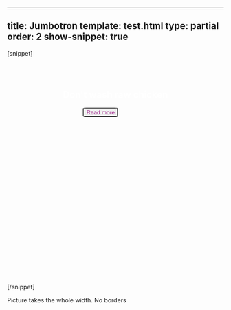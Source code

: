 ---
title: Jumbotron
template: test.html
type: partial
order: 2
show-snippet: true
------------------
[snippet]
<!--jumbotron-->
<div class="wrapper"
     style="height: 450px; background: url('../assets/img/fsa-home-main.png') no-repeat;">
    <div class="col-wrap" style="margin-top: 15%">
        <div class="col col--fluid-5 background--light-purple" style="color: white; border-radius: 5%;">
            <h2 style="text-align: center">Don't wash raw chicken</h2>
            <button class="btn background--white" style="color:#9F218B; margin: 0 35%; border-radius: 10%">Read more</button>
            <p></p>
        </div>
    </div>
</div>
[/snippet]

Picture takes the whole width. No borders